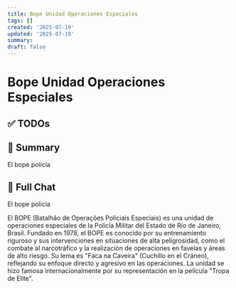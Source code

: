 ```yaml
---
title: Bope Unidad Operaciones Especiales
tags: []
created: '2025-07-19'
updated: '2025-07-19'
summary:
draft: false
---
```


# Bope Unidad Operaciones Especiales

## ✅ TODOs


## 📌 Summary
El bope policía

## 🧠 Full Chat


El bope policía 



El BOPE (Batalhão de Operações Policiais Especiais) es una unidad de operaciones especiales de la Policía Militar del Estado de Río de Janeiro, Brasil. Fundado en 1978, el BOPE es conocido por su entrenamiento riguroso y sus intervenciones en situaciones de alta peligrosidad, como el combate al narcotráfico y la realización de operaciones en favelas y áreas de alto riesgo. Su lema es "Faca na Caveira" (Cuchillo en el Cráneo), reflejando su enfoque directo y agresivo en las operaciones. La unidad se hizo famosa internacionalmente por su representación en la película "Tropa de Elite".